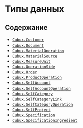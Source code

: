 Типы данных
===========

Содержание
----------

*   [`Cubux.Customer`](customer.md)
*   [`Cubux.Document`](document.md)
*   [`Cubux.MaterialOperation`](material-operation.md)
*   [`Cubux.MaterialSource`](material-source.md)
*   [`Cubux.MeasureUnit`](measure-unit.md)
*   [`Cubux.OperationSide`](operation-side.md)
*   [`Cubux.Order`](order.md)
*   [`Cubux.ProductOperation`](product-operation.md)
*   [`Cubux.SelfAccount`](account.md)
*   [`Cubux.SelfAccountOperation`](account-operation.md)
*   [`Cubux.SelfCategory`](category.md)
*   [`Cubux.SelfCategoryLink`](category-link.md)
*   [`Cubux.SelfCategoryOperation`](category-operation.md)
*   [`Cubux.SelfProject`](project.md)
*   [`Cubux.Specification`](specification.md)
*   [`Cubux.SpecificationIngredient`](specification-ingredient.md)
